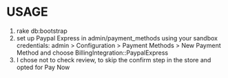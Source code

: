 USAGE
=====

1. rake db:bootstrap
2. set up Paypal Express in admin/payment_methods using your sandbox credentials:
admin > Configuration > Payment Methods > New Payment Method and choose BillingIntegration::PaypalExpress
3. I chose not to check review, to skip the confirm step in the store and opted for Pay Now
